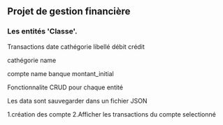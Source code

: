 ## Projet de gestion financière

### Les entités 'Classe'.

Transactions
    date
    cathégorie
    libellé
    débit
    crédit

cathégorie
    name

compte
    name
    banque
    montant_initial


Fonctionnalite
    CRUD pour chaque entité

Les data sont sauvegarder dans un fichier JSON



1.création des compte
2.Afficher les transactions du compte selectionné
